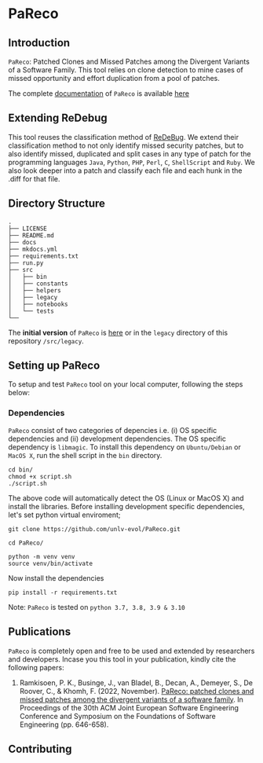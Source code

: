 # PaReco

## Introduction
`PaReco`: Patched Clones and Missed Patches among the Divergent Variants of a Software Family. This tool relies on clone detection to mine cases of missed opportunity and effort duplication from a pool of patches.

The complete [documentation](https://unlv-evol.github.io/pareco) of `PaReco` is available [here](https://unlv-evol.github.io/pareco)

## Extending ReDebug
This tool reuses the classification method of [ReDeBug](https://github.com/dbrumley/redebug). We extend their classification method to not only identify missed security patches, but to also identify missed, duplicated and split cases in any type of patch for the programming languages `Java`, `Python`, `PHP`, `Perl`, `C`, `ShellScript` and `Ruby`. We also look deeper into a patch and classify each file and each hunk in the .diff for that file.

## Directory Structure
```
.
├── LICENSE
├── README.md
├── docs
├── mkdocs.yml
├── requirements.txt
├── run.py
├── src
│   ├── bin
│   ├── constants
│   ├── helpers
│   ├── legacy
│   ├── notebooks
│   └── tests
└── 
```
The **initial version** of `PaReco` is [here](https://github.com/danielogen/patchesandmissedmatches) or in the `legacy` directory of this repository `/src/legacy`.

## Setting up PaReco
To setup and test `PaReco` tool on your local computer, following the steps below:
### Dependencies
`PaReco` consist of two categories of depencies i.e. (i) OS specific dependencies and (ii) development dependencies. The OS specific dependency is `libmagic`. To install this dependency on `Ubuntu/Debian` or `MacOS X`, run the shell script in the `bin` directory.

```
cd bin/
chmod +x script.sh
./script.sh
```
The above code will automatically detect the OS (Linux or MacOS X) and install the libraries.
Before installing development specific dependencies, let's set python virtual enviroment;

```
git clone https://github.com/unlv-evol/PaReco.git

cd PaReco/

python -m venv venv
source venv/bin/activate

```
Now install the dependencies
```
pip install -r requirements.txt
```
Note: `PaReco` is tested on `python 3.7, 3.8, 3.9 & 3.10`

## Publications
`PaReco` is completely open and free to be used and extended by researchers and developers. Incase you this tool in your publication, kindly cite the following papers:

1. Ramkisoen, P. K., Businge, J., van Bladel, B., Decan, A., Demeyer, S., De Roover, C., & Khomh, F. (2022, November). [PaReco: patched clones and missed patches among the divergent variants of a software family](https://dl.acm.org/doi/abs/10.1145/3540250.3549112). In Proceedings of the 30th ACM Joint European Software Engineering Conference and Symposium on the Foundations of Software Engineering (pp. 646-658).

## Contributing

